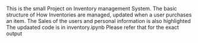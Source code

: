 This is the small Project on Inventory management System.
The basic structure of How Inventories are managed, updated when a user purchases an item.
The Sales of the users and personal information is also highlighted
The updaated code is in inventory.ipynb Please refer that for the exact output
